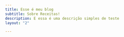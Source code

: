 ```yaml
---
title: Esse é meu blog
subtitle: Sobre Receitas!
description: E essa é uma descrição simples de teste
layout: "2"

---
```

